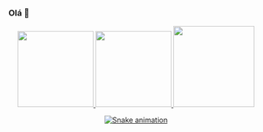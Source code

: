 ### Olá 👋

<div align="center">
 <a href="https://github.com/Gryzs">
 <img height="150em" src="https://github-readme-stats.vercel.app/api/top-langs/?username=Gryzs&layout=compact&langs_count=7&theme=radical"/>
 <img height="150em" src="https://github-readme-stats.vercel.app/api?username=Gryzs&show_icons=true&theme=radical&hiding_specific_stats=true&showing_icons&count_private=true"/>
  <img height="160em" src="https://lanyard.cnrad.dev/api/344158870740008960?borderRadius=5px&hideTimestamp=true&hideUser=true">
</div>

<div align="center">

 ![Snake animation](https://github.com/Gryzs/Gryzs/blob/output/github-user-contribution.svg)
  
</div>
